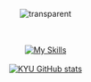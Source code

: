<div align="center">

  ![transparent](https://capsule-render.vercel.app/api?type=transparent&fontColor=9C48F7&text=APP%20Developer%20😀&height=150&fontSize=60&desc=KYU&descAlignY=75&descAlign=78)

<!--   <img src="https://media.giphy.com/media/hvRJCLFzcasrR4ia7z/giphy.gif" width="50"> -->
<!--   <br/><br/> -->
<!--
<img src="https://emoji.slack-edge.com/T0172CCPGUW/party-blob/d7253707fa13e9ee.gif" width="50"/>
-->
<!--   [![Typing SVG](https://readme-typing-svg.herokuapp.com?duration=2000&color=000000&center=true&lines=Hello%2C+I'm+KYU;+I'm+a+Android-iOS+developer.)](https://git.io/typing-svg)
<br/> -->
  <br/><br/>
  [![My Skills](https://skillicons.dev/icons?i=java,kotlin,swift,firebase)](https://skillicons.dev)
  <br/><br/>
  [![KYU GitHub stats](https://github-readme-stats.vercel.app/api?username=FaithDeveloper)](https://github.com/anuraghazra/github-readme-stats)
</div>



<!-- [![Top Langs](https://github-readme-stats.vercel.app/api/top-langs/?username=FaithDeveloper&langs_count=8&exclude_repo=Unix-Programming,Smart-Contract,DataStructure_project,MachineVision,Pintos,anuraghazra.github.io)](https://github.com/anuraghazra/github-readme-stats) -->
